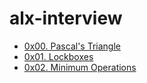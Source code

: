 # alx-interview

- [0x00. Pascal's Triangle](./0x00-pascal_triangle)
- [0x01. Lockboxes](./0x01-lockboxes)
- [0x02. Minimum Operations](./0x02-minimum_operations)
